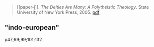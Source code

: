 > [[paper-j]]. *The Deities Are Many: A Polytheistic Theology*. State University of New York Press, 2005. [pdf](a/j-paper2005.pdf)


## "indo-european"
p47;69;99;101;132
